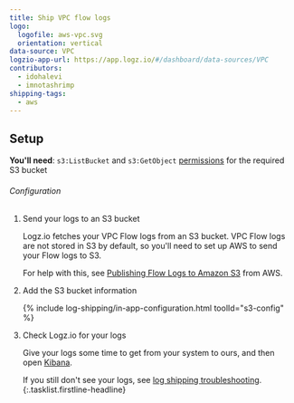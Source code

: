 ```yaml
---
title: Ship VPC flow logs
logo:
  logofile: aws-vpc.svg
  orientation: vertical
data-source: VPC
logzio-app-url: https://app.logz.io/#/dashboard/data-sources/VPC
contributors:
  - idohalevi
  - imnotashrimp
shipping-tags:
  - aws
---
```


## Setup

**You'll need**:
`s3:ListBucket` and `s3:GetObject` [permissions](https://support.logz.io/hc/en-us/articles/209486129-Troubleshooting-AWS-IAM-Configuration-for-retrieving-logs-from-a-S3-Bucket) for the required S3 bucket

###### Configuration

1.  Send your logs to an S3 bucket

    Logz.io fetches your VPC Flow logs from an S3 bucket.
    VPC Flow logs are not stored in S3 by default, so you'll need to set up AWS to send your Flow logs to S3.

    For help with this, see [Publishing Flow Logs to Amazon S3](https://docs.aws.amazon.com/vpc/latest/userguide/flow-logs-s3.html) from AWS.

2.  Add the S3 bucket information

    <!-- logzio-inject:s3-config -->

    {% include log-shipping/in-app-configuration.html toolId="s3-config" %}

3.  Check Logz.io for your logs

    Give your logs some time to get from your system to ours, and then open [Kibana](https://app.logz.io/#/dashboard/kibana).

    If you still don't see your logs, see [log shipping troubleshooting]({{site.baseurl}}/user-guide/log-shipping/log-shipping-troubleshooting.html).
{:.tasklist.firstline-headline}
